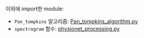 이외에 import한 module:
- `Pan_tompkins` 알고리즘: [Pan_tompkins_algorithm.py](https://github.com/Pramod07Ch/Pan-Tompkins-algorithm-python/blob/main/Pan_tompkins_algorithm.py)
- `spectrogram` 함수: [physionet_processing.py](https://github.com/awerdich/physionet/blob/master/physionet_processing.py)
